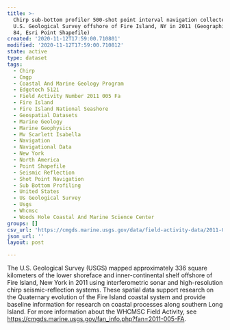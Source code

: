 ```yaml
---
title: >-
  Chirp sub-bottom profiler 500-shot point interval navigation collected by the
  U.S. Geological Survey offshore of Fire Island, NY in 2011 (Geographic, WGS
  84, Esri Point Shapefile)
created: '2020-11-12T17:59:00.710801'
modified: '2020-11-12T17:59:00.710812'
state: active
type: dataset
tags:
  - Chirp
  - Cmgp
  - Coastal And Marine Geology Program
  - Edgetech 512i
  - Field Activity Number 2011 005 Fa
  - Fire Island
  - Fire Island National Seashore
  - Geospatial Datasets
  - Marine Geology
  - Marine Geophysics
  - Mv Scarlett Isabella
  - Navigation
  - Navigational Data
  - New York
  - North America
  - Point Shapefile
  - Seismic Reflection
  - Shot Point Navigation
  - Sub Bottom Profiling
  - United States
  - Us Geological Survey
  - Usgs
  - Whcmsc
  - Woods Hole Coastal And Marine Science Center
groups: []
csv_url: 'https://cmgds.marine.usgs.gov/data/field-activity-data/2011-005-FA/'
json_url: ''
layout: post

---
```

The U.S. Geological Survey (USGS) mapped approximately 336 square kilometers of the lower shoreface and inner-continental shelf offshore of Fire Island, New York in 2011 using interferometric sonar and high-resolution chirp seismic-reflection systems. These spatial data support research on the Quaternary evolution of the Fire Island coastal system and provide baseline information for research on coastal processes along southern Long Island. For more information about the WHCMSC Field Activity, see https://cmgds.marine.usgs.gov/fan_info.php?fan=2011-005-FA.
